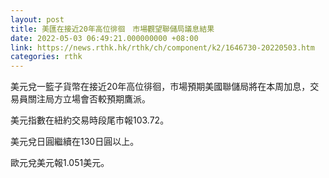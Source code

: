 ```yaml
---
layout: post
title: 美匯在接近20年高位徘徊　市場觀望聯儲局議息結果
date: 2022-05-03 06:49:21.000000000 +08:00
link: https://news.rthk.hk/rthk/ch/component/k2/1646730-20220503.htm
categories: rthk
---
```


美元兌一籃子貨幣在接近20年高位徘徊，市場預期美國聯儲局將在本周加息，交易員關注局方立場會否較預期鷹派。

美元指數在紐約交易時段尾市報103.72。

美元兌日圓繼續在130日圓以上。

歐元兌美元報1.051美元。
